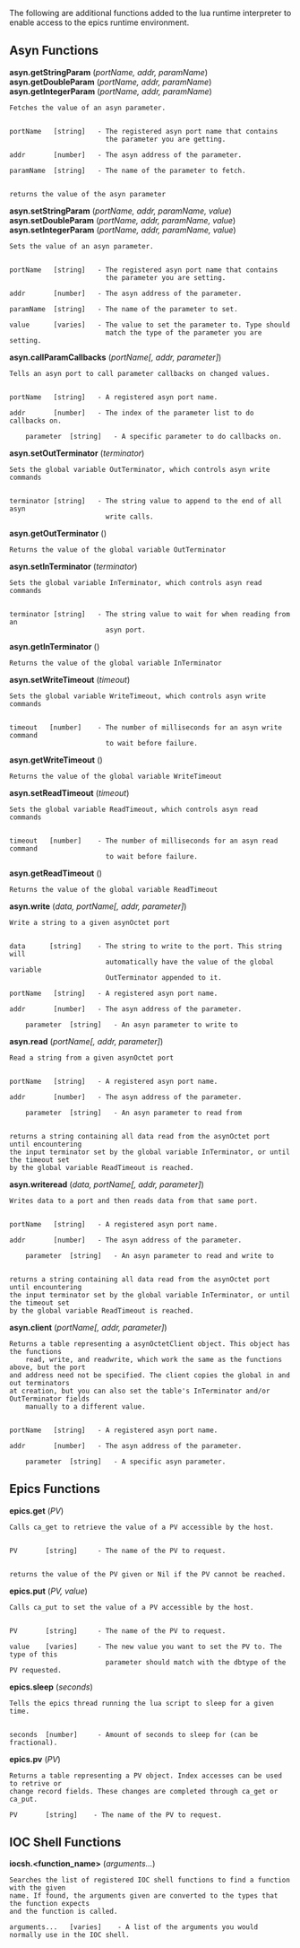 The following are additional functions added to the lua runtime interpreter to
enable access to the epics runtime environment.


## Asyn Functions


**asyn.getStringParam** (*portName, addr, paramName*)
**asyn.getDoubleParam** (*portName, addr, paramName*)
**asyn.getIntegerParam** (*portName, addr, paramName*)

	Fetches the value of an asyn parameter.


	portName   [string]   - The registered asyn port name that contains
	                        the parameter you are getting.

	addr       [number]   - The asyn address of the parameter.

	paramName  [string]   - The name of the parameter to fetch.


	returns the value of the asyn parameter



**asyn.setStringParam** (*portName, addr, paramName, value*)
**asyn.setDoubleParam** (*portName, addr, paramName, value*)
**asyn.setIntegerParam** (*portName, addr, paramName, value*)

	Sets the value of an asyn parameter.


	portName   [string]   - The registered asyn port name that contains
	                        the parameter you are setting.

	addr       [number]   - The asyn address of the parameter.

	paramName  [string]   - The name of the parameter to set.

	value      [varies]   - The value to set the parameter to. Type should
	                        match the type of the parameter you are setting.



**asyn.callParamCallbacks** (*portName[, addr, parameter]*)

	Tells an asyn port to call parameter callbacks on changed values.


	portName   [string]   - A registered asyn port name.

	addr       [number]   - The index of the parameter list to do callbacks on.
        
        parameter  [string]   - A specific parameter to do callbacks on.




**asyn.setOutTerminator** (*terminator*)

	Sets the global variable OutTerminator, which controls asyn write commands


	terminator [string]   - The string value to append to the end of all asyn
	                        write calls.

**asyn.getOutTerminator** ()

	Returns the value of the global variable OutTerminator


**asyn.setInTerminator** (*terminator*)

	Sets the global variable InTerminator, which controls asyn read commands


	terminator [string]   - The string value to wait for when reading from an
	                        asyn port.


**asyn.getInTerminator** ()

	Returns the value of the global variable InTerminator


**asyn.setWriteTimeout** (*timeout*)

	Sets the global variable WriteTimeout, which controls asyn write commands


	timeout   [number]    - The number of milliseconds for an asyn write command
	                        to wait before failure.


**asyn.getWriteTimeout** ()

	Returns the value of the global variable WriteTimeout



**asyn.setReadTimeout** (*timeout*)

	Sets the global variable ReadTimeout, which controls asyn read commands


	timeout   [number]    - The number of milliseconds for an asyn read command
	                        to wait before failure.


**asyn.getReadTimeout** ()

	Returns the value of the global variable ReadTimeout



**asyn.write** (*data, portName[, addr, parameter]*)

	Write a string to a given asynOctet port


	data      [string]    - The string to write to the port. This string will
	                        automatically have the value of the global variable
	                        OutTerminator appended to it.

	portName   [string]   - A registered asyn port name.

	addr       [number]   - The asyn address of the parameter.
        
        parameter  [string]   - An asyn parameter to write to



**asyn.read** (*portName[, addr, parameter]*)

	Read a string from a given asynOctet port


	portName   [string]   - A registered asyn port name.

	addr       [number]   - The asyn address of the parameter.
        
        parameter  [string]   - An asyn parameter to read from


	returns a string containing all data read from the asynOctet port until encountering
	the input terminator set by the global variable InTerminator, or until the timeout set
	by the global variable ReadTimeout is reached.



**asyn.writeread** (*data, portName[, addr, parameter]*)

	Writes data to a port and then reads data from that same port.


	portName   [string]   - A registered asyn port name.

	addr       [number]   - The asyn address of the parameter.
        
        parameter  [string]   - An asyn parameter to read and write to


	returns a string containing all data read from the asynOctet port until encountering
	the input terminator set by the global variable InTerminator, or until the timeout set
	by the global variable ReadTimeout is reached.


**asyn.client** (*portName[, addr, parameter]*)

	Returns a table representing a asynOctetClient object. This object has the functions 
        read, write, and readwrite, which work the same as the functions above, but the port
	and address need not be specified. The client copies the global in and out terminators
	at creation, but you can also set the table's InTerminator and/or OutTerminator fields 
        manually to a different value. 


	portName   [string]   - A registered asyn port name.

	addr       [number]   - The asyn address of the parameter.
        
        parameter  [string]   - A specific asyn parameter.


## Epics Functions

**epics.get** (*PV*)

	Calls ca_get to retrieve the value of a PV accessible by the host.


	PV       [string]     - The name of the PV to request.


	returns the value of the PV given or Nil if the PV cannot be reached.



**epics.put** (*PV, value*)

	Calls ca_put to set the value of a PV accessible by the host.


	PV       [string]     - The name of the PV to request.

	value    [varies]     - The new value you want to set the PV to. The type of this
	                        parameter should match with the dbtype of the PV requested.



**epics.sleep** (*seconds*)

	Tells the epics thread running the lua script to sleep for a given time.


	seconds  [number]     - Amount of seconds to sleep for (can be fractional).


**epics.pv** (*PV*)

	Returns a table representing a PV object. Index accesses can be used to retrive or
	change record fields. These changes are completed through ca_get or ca_put.

	PV       [string]    - The name of the PV to request.



## IOC Shell Functions

**iocsh.<function_name>** (*arguments...*)

	Searches the list of registered IOC shell functions to find a function with the given
	name. If found, the arguments given are converted to the types that the function expects
	and the function is called.

	arguments...   [varies]    - A list of the arguments you would normally use in the IOC shell.
